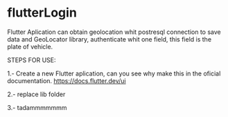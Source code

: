# flutterLogin
Flutter Aplication can obtain geolocation whit postresql connection to save data and GeoLocator library, authenticate whit one field, this field is the plate of vehicle.

 STEPS FOR USE:

 1.- Create a new Flutter aplication, can you see why make this in the oficial documentation. https://docs.flutter.dev/ui

 2.- replace lib folder

 3.- tadammmmmmm   
 
